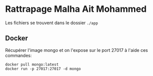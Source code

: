 # Rattrapage Malha Ait Mohammed

Les fichiers se trouvent dans le dossier `./app`

## Docker
Récupérer l'image mongo et on l'expose sur le port 27017
à l'aide ces commandes:
```
docker pull mongo:latest
docker run -p 27017:27017 -d mongo
```